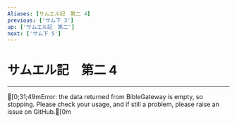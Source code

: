 ```yaml
---
Aliases: [サムエル記　第二 4]
previous: ['サム下 3']
up: ['サムエル記　第二']
next: ['サム下 5']
---
```

# サムエル記　第二 4

***
[0;31;49mError: the data returned from BibleGateway is empty, so stopping. Please check your usage, and if still a problem, please raise an issue on GitHub.[0m
